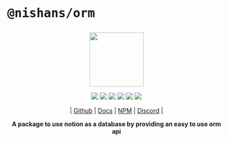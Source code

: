 # <pre>@nishans/orm</pre>

<p align="center">
  <img width="125" src="https://github.com/Devorein/Nishan/blob/master/docs/static/img/orm/logo.svg"/>
</p>

<p align="center">
  <img src="https://img.shields.io/bundlephobia/minzip/@nishans/orm?label=minzipped&style=flat&color=%23bb0a1e"/>
  <img src="https://img.shields.io/npm/dw/@nishans/orm?style=flat&color=orange"/>
  <img src="https://img.shields.io/github/issues/devorein/nishan/@nishans/orm?color=yellow"/>
  <img src="https://img.shields.io/npm/v/@nishans/orm?color=%2303C04A"/>
  <img src="https://img.shields.io/codecov/c/github/devorein/Nishan?flag=orm&color=blue"/>
  <img src="https://img.shields.io/librariesio/release/npm/@nishans/orm?color=%234B0082">
</p>

<p align="center">
  | <a href="https://github.com/Devorein/Nishan/tree/master/packages/orm">Github</a> |
  <a href="https://nishan-docs.netlify.app/docs/orm/">Docs</a> |
  <a href="https://www.npmjs.com/package/@nishans/orm">NPM</a> |
  <a href="https://discord.com/invite/SpwHCz8ysx">Discord</a> |
</p>

<p align="center"><b>A package to use notion as a database by providing an easy to use orm api</b></p>